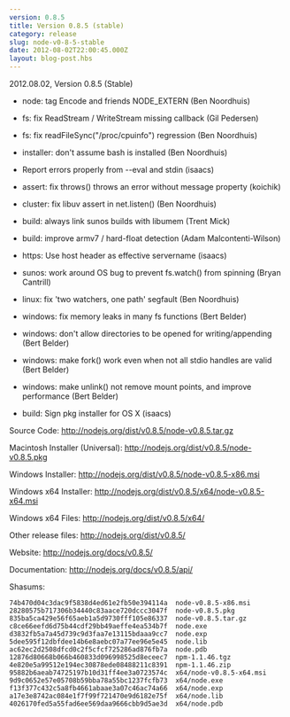 ```yaml
---
version: 0.8.5
title: Version 0.8.5 (stable)
category: release
slug: node-v0-8-5-stable
date: 2012-08-02T22:00:45.000Z
layout: blog-post.hbs
---
```


2012.08.02, Version 0.8.5 (Stable)

* node: tag Encode and friends NODE_EXTERN (Ben Noordhuis)

* fs: fix ReadStream / WriteStream missing callback (Gil Pedersen)

* fs: fix readFileSync("/proc/cpuinfo") regression (Ben Noordhuis)

* installer: don't assume bash is installed (Ben Noordhuis)

* Report errors properly from --eval and stdin (isaacs)

* assert: fix throws() throws an error without message property (koichik)

* cluster: fix libuv assert in net.listen() (Ben Noordhuis)

* build: always link sunos builds with libumem (Trent Mick)

* build: improve armv7 / hard-float detection (Adam Malcontenti-Wilson)

* https: Use host header as effective servername (isaacs)

* sunos: work around OS bug to prevent fs.watch() from spinning (Bryan Cantrill)

* linux: fix 'two watchers, one path' segfault (Ben Noordhuis)

* windows: fix memory leaks in many fs functions (Bert Belder)

* windows: don't allow directories to be opened for writing/appending (Bert Belder)

* windows: make fork() work even when not all stdio handles are valid (Bert Belder)

* windows: make unlink() not remove mount points, and improve performance (Bert Belder)

* build: Sign pkg installer for OS X (isaacs)


Source Code: http://nodejs.org/dist/v0.8.5/node-v0.8.5.tar.gz

Macintosh Installer (Universal): http://nodejs.org/dist/v0.8.5/node-v0.8.5.pkg

Windows Installer: http://nodejs.org/dist/v0.8.5/node-v0.8.5-x86.msi

Windows x64 Installer: http://nodejs.org/dist/v0.8.5/x64/node-v0.8.5-x64.msi

Windows x64 Files: http://nodejs.org/dist/v0.8.5/x64/

Other release files: http://nodejs.org/dist/v0.8.5/

Website: http://nodejs.org/docs/v0.8.5/

Documentation: http://nodejs.org/docs/v0.8.5/api/

Shasums:

```
74b470d04c3dac9f5838d4ed61e2fb50e394114a  node-v0.8.5-x86.msi
28280575b717306b34440c83aace720dccc3047f  node-v0.8.5.pkg
835ba5ca429e56f65aeb1a5d9730fff105e86337  node-v0.8.5.tar.gz
c8ce66eefd6d75b44cdf29bb49aeffe4ea534b7f  node.exe
d3832fb5a7a45d739c9d3faa7e13115bdaaa9cc7  node.exp
5dee595f12dbfdee14b6e8aebc07a77ee96e5e45  node.lib
ac62ec2d2508dfcd0c2f5cfcf725286ad876fb7a  node.pdb
12876d80668b066b460833d096998525d8eceec7  npm-1.1.46.tgz
4e820e5a99512e194ec30878ede08488211c8391  npm-1.1.46.zip
95882b6aeab74725197b10d31ff4ee3a0723574c  x64/node-v0.8.5-x64.msi
9d9c0652e57e05708b59bba78a55bc1237fcfb73  x64/node.exe
f13f377c432c5a8fb4661abaae3a07c46ac74a66  x64/node.exp
a17e3e8742ac084e1f7f99f721470e9d6182e75f  x64/node.lib
4026170fed5a55fad6ee569daa9666cbb9d5ae3d  x64/node.pdb
```
